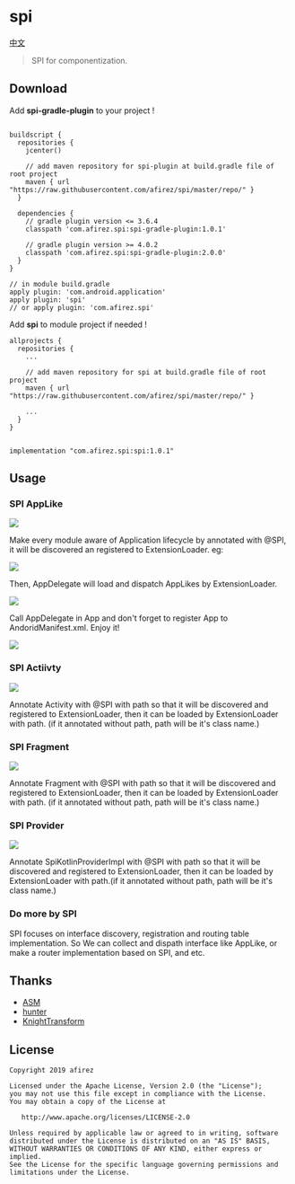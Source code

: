 # spi

[中文](README_CN.md)
> SPI for componentization.

## Download

Add **spi-gradle-plugin** to your project !

```

buildscript {
  repositories {
    jcenter()

    // add maven repository for spi-plugin at build.gradle file of root project
    maven { url "https://raw.githubusercontent.com/afirez/spi/master/repo/" }
  }

  dependencies {
    // gradle plugin version <= 3.6.4
    classpath 'com.afirez.spi:spi-gradle-plugin:1.0.1'
    
    // gradle plugin version >= 4.0.2
    classpath 'com.afirez.spi:spi-gradle-plugin:2.0.0'
  }
}

// in module build.gradle
apply plugin: 'com.android.application'
apply plugin: 'spi' 
// or apply plugin: 'com.afirez.spi'

```

Add **spi** to module project if needed !

```
allprojects {
  repositories {
    ...

    // add maven repository for spi at build.gradle file of root project
    maven { url "https://raw.githubusercontent.com/afirez/spi/master/repo/" }

    ...
  }
}
```


```

implementation "com.afirez.spi:spi:1.0.1" 

```

## Usage

### SPI AppLike

![](https://user-gold-cdn.xitu.io/2019/6/1/16b13c2f4c0b6821?w=1252&h=946&f=png&s=193865)

Make every module aware of Application lifecycle by annotated with @SPI, it will be discovered an registered to ExtensionLoader. eg:

![](https://user-gold-cdn.xitu.io/2019/6/1/16b13c2f4c026017?w=1632&h=1272&f=png&s=299116)

Then, AppDelegate will load and dispatch AppLikes by ExtensionLoader.

![](https://user-gold-cdn.xitu.io/2019/6/1/16b13c2f51b66ed3?w=2018&h=1774&f=png&s=329836)

Call AppDelegate in App and don't forget to register App to AndoridManifest.xml. Enjoy it!
  
![](https://user-gold-cdn.xitu.io/2019/6/1/16b13c2f55447fa2?w=1374&h=1048&f=png&s=234748)

### SPI Actiivty

![](https://user-gold-cdn.xitu.io/2019/6/1/16b13c2f51c034a6?w=2040&h=1192&f=png&s=333383)

Annotate Activity with @SPI with path so that it will be discovered and registered to ExtensionLoader, then it can be loaded by ExtensionLoader with path. (if it annotated without path, path will be it's class name.)

### SPI Fragment

![](https://user-gold-cdn.xitu.io/2019/6/1/16b13c2f7f338ee5?w=1932&h=1666&f=png&s=400667)

Annotate Fragment with @SPI with path so that it will be discovered and registered to ExtensionLoader, then it can be loaded by ExtensionLoader with path. (if it annotated without path, path will be it's class name.)

### SPI Provider

![](https://user-gold-cdn.xitu.io/2019/6/1/16b13c2f89aab5fc?w=1930&h=1012&f=png&s=246460)

Annotate SpiKotlinProviderImpl with @SPI with path so that it will be discovered and registered to ExtensionLoader, then it can be loaded by ExtensionLoader with path.(if it annotated without path, path will be it's class name.)

### Do more by SPI

SPI focuses on interface discovery, registration and routing table implementation. So We can collect and dispath interface like AppLike, or make a router implementation based on SPI, and etc.

## Thanks

- [ASM](https://asm.ow2.io/)
- [hunter](https://github.com/Leaking/Hunter)
- [KnightTransform](https://github.com/kakayang2011/KnightTransform)

## License


    Copyright 2019 afirez

    Licensed under the Apache License, Version 2.0 (the "License");
    you may not use this file except in compliance with the License.
    You may obtain a copy of the License at

       http://www.apache.org/licenses/LICENSE-2.0

    Unless required by applicable law or agreed to in writing, software
    distributed under the License is distributed on an "AS IS" BASIS,
    WITHOUT WARRANTIES OR CONDITIONS OF ANY KIND, either express or implied.
    See the License for the specific language governing permissions and
    limitations under the License.